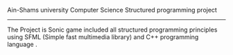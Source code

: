 Ain-Shams university Computer Science Structured programming project 
_____________________________________________________________________


The Project is Sonic game included all structured programming principles 
using SFML (Simple fast multimedia library) and C++ programming language .



